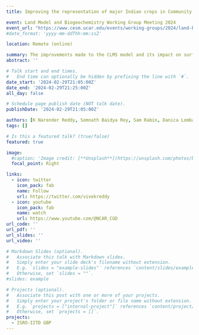 ```yaml
---
title: Improving the representation of major Indian crops in Community Land Surface Model version 5.0 (CLM5) using site-scale cropdataset and evaluating the impact on surface fluxes

event: Land Model and Biogeochemistry Working Group Meeting 2024
event_url: "https://www.cesm.ucar.edu/events/working-groups/2024/land-biogeochemistry"
#date_format: 'yyyy-mm-ddThh:mm:ssZ'

location: Remote (online)

summary: The improvements made to the CLM5 model and its impact on surface fluxes
abstract: ''

# Talk start and end times.
#   End time can optionally be hidden by prefixing the line with `#`.
date_start: '2024-02-29T21:05:00Z'
date_end: '2024-02-29T21:25:00Z'
all_day: false

# Schedule page publish date (NOT talk date).
publishDate: '2024-02-29T21:05:00Z'

authors: [K Narender Reddy, Somnath Baidya Roy, Sam Rabin, Danica Lombardozzi]
tags: []

# Is this a featured talk? (true/false)
featured: true

image:
  #caption: 'Image credit: [**Unsplash**](https://unsplash.com/photos/bzdhc5b3Bxs)'
  focal_point: Right

links:
  - icon: twitter
    icon_pack: fab
    name: Follow
    url: https://twitter.com/vivekreddy
  - icon: youtube
    icon_pack: fab
    name: watch
    url: https://www.youtube.com/@NCAR_CGD
url_code: ''
url_pdf: ''
url_slides: ''
url_video: ''

# Markdown Slides (optional).
#   Associate this talk with Markdown slides.
#   Simply enter your slide deck's filename without extension.
#   E.g. `slides = "example-slides"` references `content/slides/example-slides.md`.
#   Otherwise, set `slides = ""`.
#slides: example

# Projects (optional).
#   Associate this post with one or more of your projects.
#   Simply enter your project's folder or file name without extension.
#   E.g. `projects = ["internal-project"]` references `content/project/deep-learning/index.md`.
#   Otherwise, set `projects = []`.
projects:
  - ISRO-IITD GBP
---
```

